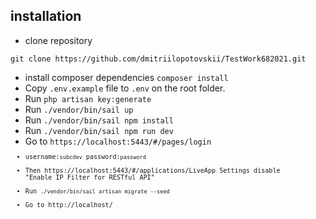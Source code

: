 ## installation

- clone repository

```
git clone https://github.com/dmitriilopotovskii/TestWork682021.git
```

- install composer dependencies <code>composer install</code>
- Copy <code>.env.example</code> file to <code>.env</code> on the root folder.
- Run  <code>php artisan key:generate</code>
- Run <code>./vendor/bin/sail up</code>
- Run <code>./vendor/bin/sail npm install</code>
- Run <code>./vendor/bin/sail npm run dev</code>
- Go to <code>https://localhost:5443/#/pages/login<code>
- username:<code>subcdev</code> password:<code>password</code>
- Then https://localhost:5443/#/applications/LiveApp Settings disable  "Enable IP Filter for RESTful API"
- Run <code>./vendor/bin/sail artisan migrate --seed</code>
- Go to http://localhost/





